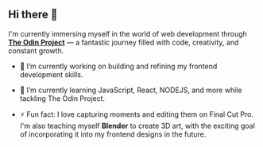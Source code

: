 ## Hi there 👋

I'm currently immersing myself in the world of web development through **[The Odin Project](https://www.theodinproject.com/)** — a fantastic journey filled with code, creativity, and constant growth.

- 🔭 I’m currently working on building and refining my frontend development skills.
- 🌱 I’m currently learning JavaScript, React, NODEJS, and more while tackling The Odin Project.


- ⚡ Fun fact: I love capturing moments and editing them on Final Cut Pro. I'm also teaching myself **Blender** to create 3D art, with the exciting goal of incorporating it into my frontend designs in the future.  

